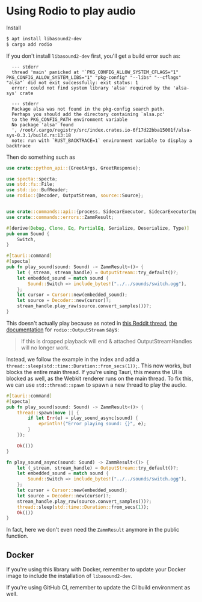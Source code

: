 # Using Rodio to play audio

Install

```bash
$ apt install libasound2-dev
$ cargo add rodio
```

If you don't install `libasound2-dev` first, you'll get a build error such as:

```
  --- stderr
  thread 'main' panicked at '`PKG_CONFIG_ALLOW_SYSTEM_CFLAGS="1" PKG_CONFIG_ALLOW_SYSTEM_LIBS="1" "pkg-config" "--libs" "--cflags" "alsa"` did not exit successfully: exit status: 1
  error: could not find system library 'alsa' required by the 'alsa-sys' crate

  --- stderr
  Package alsa was not found in the pkg-config search path.
  Perhaps you should add the directory containing `alsa.pc'
  to the PKG_CONFIG_PATH environment variable
  No package 'alsa' found
  ', /root/.cargo/registry/src/index.crates.io-6f17d22bba15001f/alsa-sys-0.3.1/build.rs:13:18
  note: run with `RUST_BACKTRACE=1` environment variable to display a backtrace
```

Then do something such as

```rust
use crate::python_api::{GreetArgs, GreetResponse};

use specta::specta;
use std::fs::File;
use std::io::BufReader;
use rodio::{Decoder, OutputStream, source::Source};


use crate::commands::api::{process, SidecarExecutor, SidecarExecutorImpl};
use crate::commands::errors::ZammResult;

#[derive(Debug, Clone, Eq, PartialEq, Serialize, Deserialize, Type)]
pub enum Sound {
    Switch,
}

#[tauri::command]
#[specta]
pub fn play_sound(sound: Sound) -> ZammResult<()> {
    let (_stream, stream_handle) = OutputStream::try_default()?;
    let embedded_sound = match sound {
        Sound::Switch => include_bytes!("../../sounds/switch.ogg"),
    };
    let cursor = Cursor::new(embedded_sound);
    let source = Decoder::new(cursor)?;
    stream_handle.play_raw(source.convert_samples())?;
}

```

This doesn't actually play because as noted in [this Reddit thread](https://www.reddit.com/r/rust/comments/14xjgos/having_issues_with_rodio_crate_getting_no_audio/), [the documentation](https://docs.rs/rodio/0.17.1/rodio/struct.OutputStream.html) for `rodio::OutputStream` says:

> If this is dropped playback will end & attached OutputStreamHandles will no longer work.

Instead, we follow the example in the index and add a `thread::sleep(std::time::Duration::from_secs(1));`. This now works, but blocks the entire main thread. If you're using Tauri, this means the UI is blocked as well, as the Webkit renderer runs on the main thread. To fix this, we can use `std::thread::spawn` to spawn a new thread to play the audio.

```rust
#[tauri::command]
#[specta]
pub fn play_sound(sound: Sound) -> ZammResult<()> {
    thread::spawn(move || {
        if let Err(e) = play_sound_async(sound) {
            eprintln!("Error playing sound: {}", e);
        }
    });

    Ok(())
}

fn play_sound_async(sound: Sound) -> ZammResult<()> {
    let (_stream, stream_handle) = OutputStream::try_default()?;
    let embedded_sound = match sound {
        Sound::Switch => include_bytes!("../../sounds/switch.ogg"),
    };
    let cursor = Cursor::new(embedded_sound);
    let source = Decoder::new(cursor)?;
    stream_handle.play_raw(source.convert_samples())?;
    thread::sleep(std::time::Duration::from_secs(1));
    Ok(())
}
```

In fact, here we don't even need the `ZammResult` anymore in the public function.

## Docker

If you're using this library with Docker, remember to update your Docker image to include the installation of `libasound2-dev`.

If you're using GitHub CI, remember to update the CI build environment as well.
